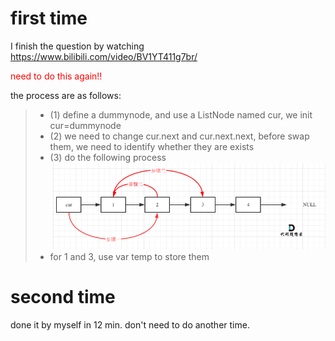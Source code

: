# first time
I finish the question by watching https://www.bilibili.com/video/BV1YT411g7br/

<font color="red">need to do this again!!</font>

the process are as follows:
>+ (1) define a dummynode, and use a ListNode named cur, we init cur=dummynode
>+ (2) we need to change cur.next and cur.next.next, before swap them, we need to identify whether they are exists
>+ (3) do the following process ![picture](./picture.png)
>+ for 1 and 3, use var temp to store them

# second time
done it by myself in 12 min. don't need to do another time.